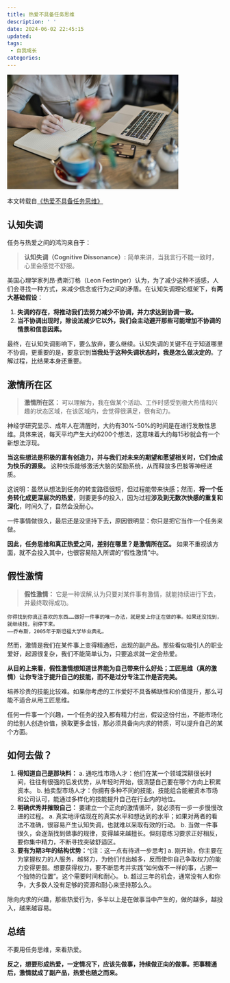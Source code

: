 ```yaml
---
title: 热爱不具备任务思维
description: ' '
date: 2024-06-02 22:45:15
updated:
tags:
 - 自我成长
categories:
---
```

<img src="/images/热爱不具备任务思维/reai.jpeg" width="400" >

本文转载自[《热爱不具备任务思维》](https://mp.weixin.qq.com/s/-WY5CrI8VBUvHh5oJ9pDpg)
## 认知失调

任务与热爱之间的鸿沟来自于：

>**认知失调（Cognitive Dissonance）:** 简单来讲，当我言行不能一致时，心里会感觉不舒服。

美国心理学家列昂·费斯汀格（Leon Festinger）认为，为了减少这种不适感，人们会寻找一种方式，来减少信念或行为之间的矛盾。在认知失调理论框架下，有**两大基础假设**：

  1. **失调的存在，将推动我们去努力减少不协调，并力求达到协调一致。**
  2. **当不协调出现时，除设法减少它以外，我们会主动避开那些可能增加不协调的情景和信息因素。**

最终，在认知失调影响下，要么放弃，要么继续。认知失调的关键不在于知道哪里不协调，更重要的是，要意识到**当我处于这种失调状态时，我是怎么做决定的**。了解过程，比结果本身还重要。

## 激情所在区

 >**激情所在区：** 可以理解为，我在做某个活动、工作时感受到极大热情和兴趣的状态区域，在该区域内，会觉得很满足，很有动力。

神经学研究显示、成年人在清醒时，大约有30%-50%的时间是在进行发散性思维。具体来说，每天平均产生大约6200个想法，这意味着大约每15秒就会有一个新想法浮现。

 **当这些想法是积极的富有创造力，并与我们对未来的期望和愿望相关时，它们会成为快乐的源泉。** 这种快乐能够激活大脑的奖励系统，从而释放多巴胺等神经递质。

这说明：虽然从想法到任务的转变路径很短，但过程能带来快感；然而，**将一个任务转化成更深层次的热爱**，则要更多的投入，因为过程**涉及到无数次快感的重复和深化**，时间久了，自然会没耐心。

一件事情做很久，最后还是没坚持下去，原因很明显：你只是把它当作一个任务来做。

 **因此，任务思维和真正热爱之间，差别在哪里？是激情所在区。** 如果不重视该方面，就不会投入其中，也很容易陷入所谓的“假性激情”中。

## 假性激情

 >**假性激情：** 它是一种误解,认为只要对某件事有激情，就能持续进行下去，并最终取得成功。

<code>你得找到你真正喜欢的东西……做好一件事的唯一办法，就是爱上你正在做的事。如果还没找到，就继续找，别停下来。  ——乔布斯，2005年于斯坦福大学毕业典礼。</code>
  
然而，激情是我们在某件事上变得精通后，出现的副产品。那些看似吸引人的职业爱好，起源很复杂，我们不能简单认为，只要追求就一定会热爱。


 **从目的上来看，假性激情想知道世界能为自己带来什么好处；工匠思维（真的激情）让你专注于提升自己的技能，而不是过分专注工作是否完美。**


培养珍贵的技能比较难。如果你考虑的工作爱好不具备稀缺性和价值提升，那么可能不适合从用工匠思维。

任何一件事一个兴趣，一个任务的投入都有精力付出，假设这份付出，不能市场化的给别人创造价值，换取更多金钱，那必须具备向内求的特质，可以提升自己的某个方面。


## 如何去做？

  1. **得知道自己是那块料：**
    a. 通吃性市场人才：他们在某一个领域深耕很长时间，往往有很强的后发优势，从年轻时开始，很清楚自己要在哪个方向上积累资本。
    b. 拍卖型市场人才：你拥有多种不同的技能，技能组合能被资本市场和公司认可，能通过多样化的技能提升自己在行业内的地位。
  2. **明确优秀并摧毁自己：** 要建立一个正向的激情循环，就必须有一步一步慢慢改进的过程。
    a. 真实地评估现在的真实水平和想达到的水平；如果对两者的看法不准确，很容易产生认知失调，也就难以采取有效的行动。
    b. 当做一件事很久，会逐渐找到做事的规律，变得越来越擅长。但刻意练习要求正好相反，要你集中精力，不断寻找突破舒适区。
  3. **要有为期3年的结构优势：**^[注：这一点有待进一步思考]
    a. 刚开始，你主要在为掌握权力的人服务，越努力，为他们付出越多，反而使你自己争取权力的能力变得更弱。想要获得权力，要不断思考并实践“如何做不一样的事，占据一个独特的位置”。这个需要时间和耐心。
    b. 超过三年的机会，通常没有人和你争，大多数人没有足够的资源和耐心来坚持那么久。

除向内求的兴趣，那些热爱行为，多半以上是在做事当中产生的，做的越多，越投入，越来越容易。

## 总结

不要用任务思维，来看热爱。

**反之，想要形成热爱，一定情况下，应该先做事，持续做正向的做事。把事精通后，激情就成了副产品，热爱也随之而来。**